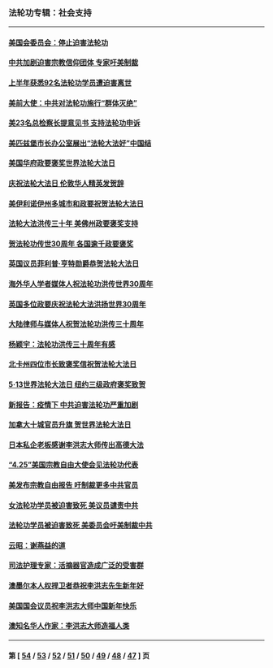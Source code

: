 ### 法轮功专辑：社会支持
---
#### [美国会委员会：停止迫害法轮功](../../pages/nf4386/n13788164.md?08010430) 
#### [中共加剧迫害宗教信仰团体 专家吁美制裁](../../pages/nf4386/n13780252.md?08010430) 
#### [上半年获悉92名法轮功学员遭迫害离世](../../pages/nf4386/n13772701.md?08010430) 
#### [美前大使：中共对法轮功施行“群体灭绝”](../../pages/nf4386/n13771705.md?08010430) 
#### [美23名总检察长提意见书 支持法轮功申诉](../../pages/nf4386/n13766596.md?08010430) 
#### [美匹兹堡市长办公室展出“法轮大法好”中国结](../../pages/nf4386/n13749721.md?08010430) 
#### [美国华府政要褒奖世界法轮大法日](../../pages/nf4386/n13743770.md?08010430) 
#### [庆祝法轮大法日 伦敦华人精英发贺辞](../../pages/nf4386/n13741593.md?08010430) 
#### [美伊利诺伊州多城市和政要祝贺法轮大法日](../../pages/nf4386/n13737149.md?08010430) 
#### [法轮大法洪传三十年 美佛州政要褒奖支持](../../pages/nf4386/n13737103.md?08010430) 
#### [贺法轮功传世30周年 各国逾千政要褒奖](../../pages/nf4386/n13735828.md?08010430) 
#### [英国议员菲利普‧亨特勋爵恭贺法轮大法日](../../pages/nf4386/n13736187.md?08010430) 
#### [海外华人学者媒体人祝法轮功洪传世界30周年](../../pages/nf4386/n13735835.md?08010430) 
#### [英国多位政要庆祝法轮大法洪扬世界30周年](../../pages/nf4386/n13734739.md?08010430) 
#### [大陆律师与媒体人祝贺法轮功洪传三十周年](../../pages/nf4386/n13735062.md?08010430) 
#### [杨颖宇：法轮功洪传三十周年有感](../../pages/nf4386/n13734884.md?08010430) 
#### [北卡州四位市长致褒奖信祝贺法轮大法日](../../pages/nf4386/n13733292.md?08010430) 
#### [5·13世界法轮大法日 纽约三级政府褒奖致贺](../../pages/nf4386/n13732651.md?08010430) 
#### [新报告：疫情下 中共迫害法轮功严重加剧](../../pages/nf4386/n13732612.md?08010430) 
#### [加拿大十城官员升旗 贺世界法轮大法日](../../pages/nf4386/n13729166.md?08010430) 
#### [日本私企老板感谢李洪志大师传出高德大法](../../pages/nf4386/n13726335.md?08010430) 
#### [“4.25”美国宗教自由大使会见法轮功代表](../../pages/nf4386/n13724124.md?08010430) 
#### [美发布宗教自由报告 吁制裁更多中共官员](../../pages/nf4386/n13720670.md?08010430) 
#### [女法轮功学员被迫害致死 美议员谴责中共](../../pages/nf4386/n13682069.md?08010430) 
#### [法轮功学员被迫害致死 美委员会吁美制裁中共](../../pages/nf4386/n13631310.md?08010430) 
#### [云昭：谢燕益的道](../../pages/nf4386/n13607391.md?08010430) 
#### [司法护理专家：活摘器官造成广泛的受害群](../../pages/nf4386/n13570425.md?08010430) 
#### [澳墨尔本人权捍卫者恭祝李洪志先生新年好](../../pages/nf4386/n13556164.md?08010430) 
#### [美国国会议员祝李洪志大师中国新年快乐](../../pages/nf4386/n13554208.md?08010430) 
#### [澳知名华人作家：李洪志大师造福人类](../../pages/nf4386/n13552049.md?08010430) 

---
#### 第 [ [54](./54.md?08010430) / [53](./53.md?08010430) / [52](./52.md?08010430) / [51](./51.md?08010430) / [50](./50.md?08010430) / [49](./49.md?08010430) / [48](./48.md?08010430) / [47](./47.md?08010430) ] 页
